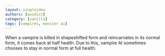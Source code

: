 ```yaml
---
layout: singleidea
authors: [aosdict]
category: [vanilla]
tags: [vampires, monster ai]
---
```

When a vampire is killed in shapeshifted form and reincarnates in its normal form, it comes back at half health. Due to this, vampire AI sometimes chooses to stay in normal form at full health.
